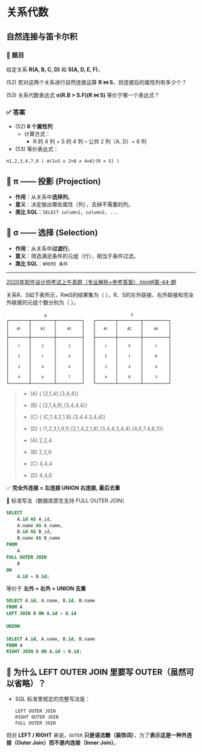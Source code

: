 # 关系代数

## 自然连接与笛卡尔积

### 📖 题目

给定关系 **R(A, B, C, D)** 和 **S(A, D, E, F)**，

(52) 若对这两个关系进行自然连接运算 **R ⋈ S**，则连接后的属性列有多少个？

(53) 关系代数表达式 **σ(R.B > S.F)(R ⋈ S)** 等价于哪一个表达式？

### ✅ 答案

- (52) **6 个属性列**
  - 计算方式：
    - R 的 4 列 + S 的 4 列 – 公共 2 列（A, D）= 6 列
- (53) 等价表达式：

```
π1,2,3,4,7,8 ( σ(1=5 ∧ 2>8 ∧ 4=6)(R × S) )
```

## 📌 π —— 投影 (Projection)

- **作用**：从关系中**选择列**。
- **意义**：决定输出哪些属性（列），去掉不需要的列。
- **类比 SQL**：`SELECT column1, column2, ...`

## 📌 σ —— 选择 (Selection) 

- **作用**：从关系中**过滤行**。
- **意义**：筛选满足条件的元组（行），相当于条件过滤。
- **类比 SQL**：`WHERE 条件`

---

[2020年软件设计师考试上午真题（专业解析+参考答案）.html#第-44-题](https://ebook.qicoder.com/%E8%BD%AF%E4%BB%B6%E8%AE%BE%E8%AE%A1%E5%B8%88/notes/2020%E5%B9%B4%E8%BD%AF%E4%BB%B6%E8%AE%BE%E8%AE%A1%E5%B8%88%E8%80%83%E8%AF%95%E4%B8%8A%E5%8D%88%E7%9C%9F%E9%A2%98%EF%BC%88%E4%B8%93%E4%B8%9A%E8%A7%A3%E6%9E%90+%E5%8F%82%E8%80%83%E7%AD%94%E6%A1%88%EF%BC%89.html#%E7%AC%AC-44-%E9%A2%98)

关系R、S如下表所示，R⋈S的结果集为（ ），R、S的左外联接、右外联接和完全外联接的元组个数分别为（ ）。

![qmf4NZcYU6](../../img/qmf4NZcYU6.png)

> - (A) { (2,1,4),(3,4,4)}
> - (B) { (2,1,4,8),(3,4,4,4)}
> - (C) { (C,1.4.2,1.8).(3.4.4.3,4,4)}
> - (D) { (1,2,3,1,9,1),(2,1,4,2,1,8),(3,4,4,3,4,4).(4,6,7.4,8,3)}
>
> - (A) 2,2,4
> - (B) 2,2,6
> - (C) 4,4,4
> - (D) 4,4,6

✅ **完全外连接 = 左连接 UNION 右连接, 最后去重**

🧠 标准写法（数据库原生支持 FULL OUTER JOIN）

```sql
SELECT
    A.id AS A_id,
    A.name AS A_name,
    B.id AS B_id,
    B.name AS B_name
FROM
    A
FULL OUTER JOIN
    B
ON
    A.id = B.id;
```

等价于 **左外 + 右外 + UNION 去重**

```sql
SELECT A.id, A.name, B.id, B.name
FROM A
LEFT JOIN B ON A.id = B.id

UNION

SELECT A.id, A.name, B.id, B.name
FROM A
RIGHT JOIN B ON A.id = B.id;
```

## 🧠 为什么 LEFT OUTER JOIN 里要写 OUTER（虽然可以省略）？

- SQL 标准里规定的完整写法是：

  ```
  LEFT OUTER JOIN
  RIGHT OUTER JOIN
  FULL OUTER JOIN
  ```

但对 **LEFT / RIGHT** 来说，`OUTER` **只是语法糖（装饰词）**，为了**表示这是一种外连接（Outer Join）而不是内连接（Inner Join）**。
